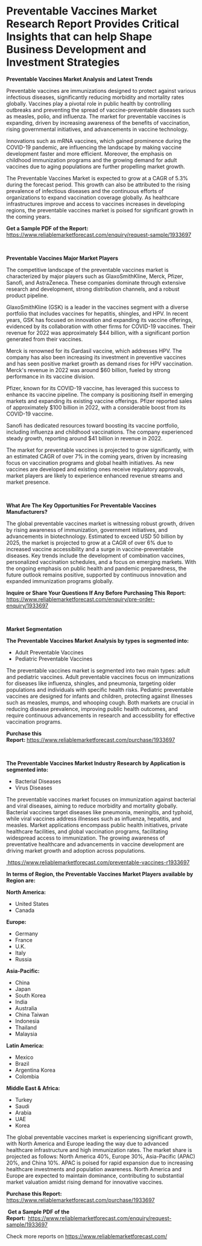 <p><h1>Preventable Vaccines Market Research Report Provides Critical Insights that can help Shape Business Development and Investment Strategies</h1></p><p><strong>Preventable Vaccines Market Analysis and Latest Trends</strong></p>
<p><p>Preventable vaccines are immunizations designed to protect against various infectious diseases, significantly reducing morbidity and mortality rates globally. Vaccines play a pivotal role in public health by controlling outbreaks and preventing the spread of vaccine-preventable diseases such as measles, polio, and influenza. The market for preventable vaccines is expanding, driven by increasing awareness of the benefits of vaccination, rising governmental initiatives, and advancements in vaccine technology. </p><p>Innovations such as mRNA vaccines, which gained prominence during the COVID-19 pandemic, are influencing the landscape by making vaccine development faster and more efficient. Moreover, the emphasis on childhood immunization programs and the growing demand for adult vaccines due to aging populations are further propelling market growth.</p><p>The Preventable Vaccines Market is expected to grow at a CAGR of 5.3% during the forecast period. This growth can also be attributed to the rising prevalence of infectious diseases and the continuous efforts of organizations to expand vaccination coverage globally. As healthcare infrastructures improve and access to vaccines increases in developing regions, the preventable vaccines market is poised for significant growth in the coming years.</p></p>
<p><strong>Get a Sample PDF of the Report:&nbsp;</strong> <a href="https://www.reliablemarketforecast.com/enquiry/request-sample/1933697?utm_campaign=2481&utm_medium=2&utm_source=Github&utm_content=ia&utm_term=08032025&utm_id=preventable-vaccines">https://www.reliablemarketforecast.com/enquiry/request-sample/1933697</a></p>
<p>&nbsp;</p>
<p><strong>Preventable Vaccines Major Market Players</strong></p>
<p><p>The competitive landscape of the preventable vaccines market is characterized by major players such as GlaxoSmithKline, Merck, Pfizer, Sanofi, and AstraZeneca. These companies dominate through extensive research and development, strong distribution channels, and a robust product pipeline.</p><p>GlaxoSmithKline (GSK) is a leader in the vaccines segment with a diverse portfolio that includes vaccines for hepatitis, shingles, and HPV. In recent years, GSK has focused on innovation and expanding its vaccine offerings, evidenced by its collaboration with other firms for COVID-19 vaccines. Their revenue for 2022 was approximately $44 billion, with a significant portion generated from their vaccines.</p><p>Merck is renowned for its Gardasil vaccine, which addresses HPV. The company has also been increasing its investment in preventive vaccines and has seen positive market growth as demand rises for HPV vaccination. Merck's revenue in 2022 was around $60 billion, fueled by strong performance in its vaccine division.</p><p>Pfizer, known for its COVID-19 vaccine, has leveraged this success to enhance its vaccine pipeline. The company is positioning itself in emerging markets and expanding its existing vaccine offerings. Pfizer reported sales of approximately $100 billion in 2022, with a considerable boost from its COVID-19 vaccine.</p><p>Sanofi has dedicated resources toward boosting its vaccine portfolio, including influenza and childhood vaccinations. The company experienced steady growth, reporting around $41 billion in revenue in 2022.</p><p>The market for preventable vaccines is projected to grow significantly, with an estimated CAGR of over 7% in the coming years, driven by increasing focus on vaccination programs and global health initiatives. As new vaccines are developed and existing ones receive regulatory approvals, market players are likely to experience enhanced revenue streams and market presence.</p></p>
<p>&nbsp;</p>
<p><strong>What Are The Key Opportunities For Preventable Vaccines Manufacturers?</strong></p>
<p><p>The global preventable vaccines market is witnessing robust growth, driven by rising awareness of immunization, government initiatives, and advancements in biotechnology. Estimated to exceed USD 50 billion by 2025, the market is projected to grow at a CAGR of over 6% due to increased vaccine accessibility and a surge in vaccine-preventable diseases. Key trends include the development of combination vaccines, personalized vaccination schedules, and a focus on emerging markets. With the ongoing emphasis on public health and pandemic preparedness, the future outlook remains positive, supported by continuous innovation and expanded immunization programs globally.</p></p>
<p><strong>Inquire or Share Your Questions If Any Before Purchasing This Report:</strong> <a href="https://www.reliablemarketforecast.com/enquiry/pre-order-enquiry/1933697?utm_campaign=2481&utm_medium=2&utm_source=Github&utm_content=ia&utm_term=08032025&utm_id=preventable-vaccines">https://www.reliablemarketforecast.com/enquiry/pre-order-enquiry/1933697</a></p>
<p>&nbsp;</p>
<p><strong>Market Segmentation</strong></p>
<p><strong>The Preventable Vaccines Market Analysis by types is segmented into:</strong></p>
<p><ul><li>Adult Preventable Vaccines</li><li>Pediatric Preventable Vaccines</li></ul></p>
<p><p>The preventable vaccines market is segmented into two main types: adult and pediatric vaccines. Adult preventable vaccines focus on immunizations for diseases like influenza, shingles, and pneumonia, targeting older populations and individuals with specific health risks. Pediatric preventable vaccines are designed for infants and children, protecting against illnesses such as measles, mumps, and whooping cough. Both markets are crucial in reducing disease prevalence, improving public health outcomes, and require continuous advancements in research and accessibility for effective vaccination programs.</p></p>
<p><strong>Purchase this Report:&nbsp;</strong><a href="https://www.reliablemarketforecast.com/purchase/1933697?utm_campaign=2481&utm_medium=2&utm_source=Github&utm_content=ia&utm_term=08032025&utm_id=preventable-vaccines">https://www.reliablemarketforecast.com/purchase/1933697</a></p>
<p>&nbsp;</p>
<p><strong>The Preventable Vaccines Market Industry Research by Application is segmented into:</strong></p>
<p><ul><li>Bacterial Diseases</li><li>Virus Diseases</li></ul></p>
<p><p>The preventable vaccines market focuses on immunization against bacterial and viral diseases, aiming to reduce morbidity and mortality globally. Bacterial vaccines target diseases like pneumonia, meningitis, and typhoid, while viral vaccines address illnesses such as influenza, hepatitis, and measles. Market applications encompass public health initiatives, private healthcare facilities, and global vaccination programs, facilitating widespread access to immunization. The growing awareness of preventative healthcare and advancements in vaccine development are driving market growth and adoption across populations.</p></p>
<p><a href="https://www.reliablemarketforecast.com/preventable-vaccines-r1933697?utm_campaign=2481&utm_medium=2&utm_source=Github&utm_content=ia&utm_term=08032025&utm_id=preventable-vaccines">&nbsp;https://www.reliablemarketforecast.com/preventable-vaccines-r1933697</a></p>
<p><strong>In terms of Region, the Preventable Vaccines Market Players available by Region are:</strong></p>
<p>
    <p> <strong> North America: </strong>
        <ul>
            <li>United States</li>
            <li>Canada</li>
        </ul>
        </p> 
    <p> <strong> Europe: </strong>
        <ul>
            <li>Germany</li>
            <li>France</li>
            <li>U.K.</li>
            <li>Italy</li>
            <li>Russia</li>
        </ul>
        </p> 
    <p> <strong> Asia-Pacific: </strong>
        <ul>
            <li>China</li>
            <li>Japan</li>
            <li>South Korea</li>
            <li>India</li>
            <li>Australia</li>
            <li>China Taiwan</li>
            <li>Indonesia</li>
            <li>Thailand</li>
            <li>Malaysia</li>
        </ul>
        </p> 
    <p> <strong> Latin America: </strong>
        <ul>
            <li>Mexico</li>
            <li>Brazil</li>
            <li>Argentina Korea</li>
            <li>Colombia</li>
        </ul>
        </p> 
    <p> <strong> Middle East & Africa: </strong>
        <ul>
            <li>Turkey</li>
            <li>Saudi</li>
            <li>Arabia</li>
            <li>UAE</li>
            <li>Korea</li>
        </ul>
    </p>
    </p>
<p><p>The global preventable vaccines market is experiencing significant growth, with North America and Europe leading the way due to advanced healthcare infrastructure and high immunization rates. The market share is projected as follows: North America 40%, Europe 30%, Asia-Pacific (APAC) 20%, and China 10%. APAC is poised for rapid expansion due to increasing healthcare investments and population awareness. North America and Europe are expected to maintain dominance, contributing to substantial market valuation amidst rising demand for innovative vaccines.</p></p>
<p><strong>Purchase this Report: </strong><a href="https://www.reliablemarketforecast.com/purchase/1933697?utm_campaign=2481&utm_medium=2&utm_source=Github&utm_content=ia&utm_term=08032025&utm_id=preventable-vaccines">https://www.reliablemarketforecast.com/purchase/1933697</a></p>
<p>&nbsp;<strong>Get a Sample PDF of the Report:&nbsp;&nbsp;</strong><a href="https://www.reliablemarketforecast.com/enquiry/request-sample/1933697?utm_campaign=2481&utm_medium=2&utm_source=Github&utm_content=ia&utm_term=08032025&utm_id=preventable-vaccines">https://www.reliablemarketforecast.com/enquiry/request-sample/1933697</a></p>
<p><strong></strong></p>
<p>Check more reports on <a href="https://www.reliablemarketforecast.com/?utm_campaign=2481&utm_medium=2&utm_source=Github&utm_content=ia&utm_term=08032025&utm_id=preventable-vaccines">https://www.reliablemarketforecast.com/</a></p>